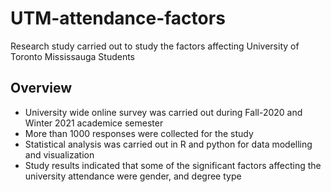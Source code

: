 # UTM-attendance-factors
Research study carried out to study the factors affecting University of Toronto Mississauga Students

## Overview
- University wide online survey was carried out during Fall-2020 and Winter 2021 academice semester
- More than 1000 responses were collected for the study
- Statistical analysis was carried out in R and python for data modelling and visualization
- Study results indicated that some of the significant factors affecting the university attendance were gender, and degree type
